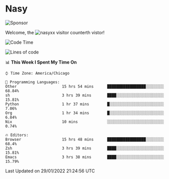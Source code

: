 # Nasy

<!--
<p align="center">
<img height="200" src="https://github-readme-stats.vercel.app/api?username=nasyxx&count_private=true&show_icons=true&theme=dracula&include_all_commits=true"/>
<img height="200" src="https://github-readme-stats.vercel.app/api/top-langs/?username=nasyxx&theme=dracula&hide=html,jupyter+notebook&count_private=true&show_icons=true"/>
</p>

  
----------------
-->

![Sponsor](https://img.shields.io/static/v1.svg?label=Sponsor&message=%E2%9D%A4&logo=GitHub&style=flat&color=pink)
 
Welcome, the ![nasyxx visitor counter](https://count.getloli.com/get/@nasyxx?theme=rule34)th vistor!
 
<!--START_SECTION:waka-->
![Code Time](http://img.shields.io/badge/Code%20Time-1%2C808%20hrs%2014%20mins-blue)

![Lines of code](https://img.shields.io/badge/From%20Hello%20World%20I%27ve%20Written-5%20Million%20lines%20of%20code-blue)

📊 **This Week I Spent My Time On** 

```text
⌚︎ Time Zone: America/Chicago

💬 Programming Languages: 
Other                    15 hrs 54 mins      █████████████████░░░░░░░░   68.84% 
sh                       3 hrs 39 mins       ████░░░░░░░░░░░░░░░░░░░░░   15.81% 
Python                   1 hr 37 mins        █░░░░░░░░░░░░░░░░░░░░░░░░   7.06% 
Org                      1 hr 34 mins        █░░░░░░░░░░░░░░░░░░░░░░░░   6.84% 
Nix                      10 mins             ░░░░░░░░░░░░░░░░░░░░░░░░░   0.74%

🔥 Editors: 
Browser                  15 hrs 48 mins      █████████████████░░░░░░░░   68.4% 
Zsh                      3 hrs 39 mins       ████░░░░░░░░░░░░░░░░░░░░░   15.81% 
Emacs                    3 hrs 38 mins       ████░░░░░░░░░░░░░░░░░░░░░   15.79%

```


 Last Updated on 29/01/2022 21:24:56 UTC
<!--END_SECTION:waka-->

<!-- ![visitors](https://visitor-badge.laobi.icu/badge?page_id=nasyxx.nasyxx) -->
